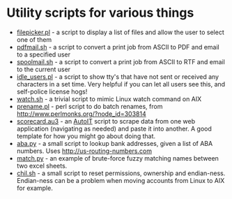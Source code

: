 Utility scripts for various things
=======
* <a href="https://github.com/ianmcgowan/scripts/blob/master/filepicker.pl">filepicker.pl</a> - a script to display a list of files and allow the user to select one of them
* <a href="https://github.com/ianmcgowan/scripts/blob/master/pdfmail.sh">pdfmail.sh</a> - a script to convert a print job from ASCII to PDF and email to a specified user
* <a href="https://github.com/ianmcgowan/scripts/blob/master/spoolmail.sh">spoolmail.sh</a> - a script to convert a print job from ASCII to RTF and email to the current user
* <a href="https://github.com/ianmcgowan/scripts/blob/master/idle_users.pl">idle_users.pl</a> - a script to show tty's that have not sent or received any characters in a set time.  Very helpful if you can let all users see this, and self-police license hogs!
* <a href="https://github.com/ianmcgowan/scripts/blob/master/watch.sh">watch.sh</a> - a trivial script to mimic Linux watch command on AIX
* <a href="https://github.com/ianmcgowan/scripts/blob/master/prename.pl">prename.pl</a> - perl script to do batch renames, from http://www.perlmonks.org/?node_id=303814
* <a href="https://github.com/ianmcgowan/scripts/blob/master/scorecard.au3">scorecard.au3</a> - an <a href="https://www.autoitscript.com/site/autoit/">AutoIT</a> script to scrape data from one web application (navigating as needed) and paste it into another.  A good template for how you might go about doing that.
* <a href="https://github.com/ianmcgowan/scripts/blob/master/aba.py">aba.py</a> - a small script to lookup bank addresses, given a list of ABA numbers.  Uses <a href="http://us-routing-numbers.com">http://us-routing-numbers.com</a>
* <a href="https://github.com/ianmcgowan/scripts/blob/master/match.py">match.py</a> - an example of brute-force fuzzy matching names between two excel sheets.
* <a href="https://github.com/ianmcgowan/scripts/blob/master/chil.sh">chil.sh</a> - a small script to reset permissions, ownership and endian-ness.  Endian-ness can be a problem when moving accounts from Linux to AIX for example.
